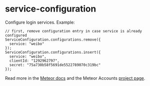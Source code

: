 # service-configuration

Configure login services. Example:

```
// first, remove configuration entry in case service is already configured
ServiceConfiguration.configurations.remove({
  service: "weibo"
});
ServiceConfiguration.configurations.insert({
  service: "weibo",
  clientId: "1292962797",
  secret: "75a730b58f5691de5522789070c319bc"
});
```

Read more in the [Meteor
docs](http://docs.meteor.com/#meteor_loginwithexternalservice) and the
Meteor Accounts [project page](https://www.meteor.com/accounts).